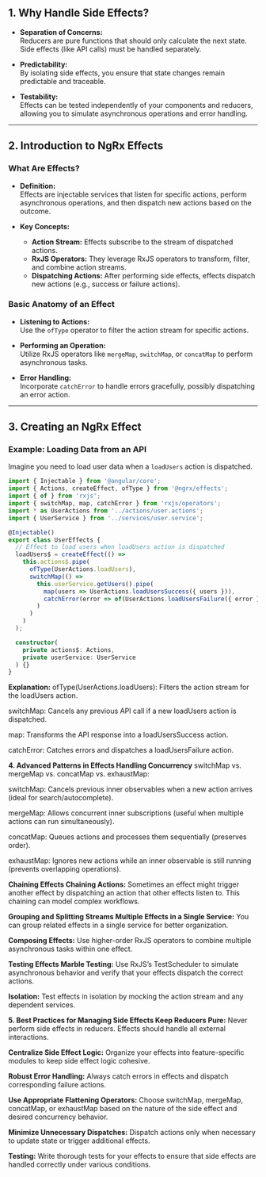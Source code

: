 ## 1. Why Handle Side Effects?

- **Separation of Concerns:**  
  Reducers are pure functions that should only calculate the next state. Side effects (like API calls) must be handled separately.
  
- **Predictability:**  
  By isolating side effects, you ensure that state changes remain predictable and traceable.
  
- **Testability:**  
  Effects can be tested independently of your components and reducers, allowing you to simulate asynchronous operations and error handling.

---

## 2. Introduction to NgRx Effects

### What Are Effects?
- **Definition:**  
  Effects are injectable services that listen for specific actions, perform asynchronous operations, and then dispatch new actions based on the outcome.
  
- **Key Concepts:**
  - **Action Stream:** Effects subscribe to the stream of dispatched actions.
  - **RxJS Operators:** They leverage RxJS operators to transform, filter, and combine action streams.
  - **Dispatching Actions:** After performing side effects, effects dispatch new actions (e.g., success or failure actions).

### Basic Anatomy of an Effect
- **Listening to Actions:**  
  Use the `ofType` operator to filter the action stream for specific actions.
  
- **Performing an Operation:**  
  Utilize RxJS operators like `mergeMap`, `switchMap`, or `concatMap` to perform asynchronous tasks.
  
- **Error Handling:**  
  Incorporate `catchError` to handle errors gracefully, possibly dispatching an error action.

---

## 3. Creating an NgRx Effect

### Example: Loading Data from an API
Imagine you need to load user data when a `loadUsers` action is dispatched.

```typescript
import { Injectable } from '@angular/core';
import { Actions, createEffect, ofType } from '@ngrx/effects';
import { of } from 'rxjs';
import { switchMap, map, catchError } from 'rxjs/operators';
import * as UserActions from '../actions/user.actions';
import { UserService } from '../services/user.service';

@Injectable()
export class UserEffects {
  // Effect to load users when loadUsers action is dispatched
  loadUsers$ = createEffect(() =>
    this.actions$.pipe(
      ofType(UserActions.loadUsers),
      switchMap(() =>
        this.userService.getUsers().pipe(
          map(users => UserActions.loadUsersSuccess({ users })),
          catchError(error => of(UserActions.loadUsersFailure({ error })))
        )
      )
    )
  );

  constructor(
    private actions$: Actions,
    private userService: UserService
  ) {}
}
```

**Explanation:**
ofType(UserActions.loadUsers):
Filters the action stream for the loadUsers action.

switchMap:
Cancels any previous API call if a new loadUsers action is dispatched.

map:
Transforms the API response into a loadUsersSuccess action.

catchError:
Catches errors and dispatches a loadUsersFailure action.

**4. Advanced Patterns in Effects
Handling Concurrency**
switchMap vs. mergeMap vs. concatMap vs. exhaustMap:

switchMap: Cancels previous inner observables when a new action arrives (ideal for search/autocomplete).

mergeMap: Allows concurrent inner subscriptions (useful when multiple actions can run simultaneously).

concatMap: Queues actions and processes them sequentially (preserves order).

exhaustMap: Ignores new actions while an inner observable is still running (prevents overlapping operations).

**Chaining Effects
Chaining Actions:**
Sometimes an effect might trigger another effect by dispatching an action that other effects listen to. This chaining can model complex workflows.

**Grouping and Splitting Streams
Multiple Effects in a Single Service:**
You can group related effects in a single service for better organization.

**Composing Effects:**
Use higher-order RxJS operators to combine multiple asynchronous tasks within one effect.

**Testing Effects
Marble Testing:**
Use RxJS’s TestScheduler to simulate asynchronous behavior and verify that your effects dispatch the correct actions.

**Isolation:**
Test effects in isolation by mocking the action stream and any dependent services.

**5. Best Practices for Managing Side Effects
Keep Reducers Pure:**
Never perform side effects in reducers. Effects should handle all external interactions.

**Centralize Side Effect Logic:**
Organize your effects into feature-specific modules to keep side effect logic cohesive.

**Robust Error Handling:**
Always catch errors in effects and dispatch corresponding failure actions.

**Use Appropriate Flattening Operators:**
Choose switchMap, mergeMap, concatMap, or exhaustMap based on the nature of the side effect and desired concurrency behavior.

**Minimize Unnecessary Dispatches:**
Dispatch actions only when necessary to update state or trigger additional effects.

**Testing:**
Write thorough tests for your effects to ensure that side effects are handled correctly under various conditions.